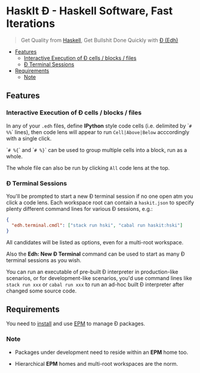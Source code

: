 # HaskIt Đ - Haskell Software, Fast Iterations

> Get Quality from
> [Haskell](https://haskell.org),
> Get Bullshit Done Quickly with
> [Đ (Edh)](https://github.com/e-wrks/edh)

- [Features](#features)
  - [Interactive Execution of Đ cells / blocks / files](#interactive-execution-of-đ-cells--blocks--files)
  - [Đ Terminal Sessions](#đ-terminal-sessions)
- [Requirements](#requirements)
  - [Note](#note)

## Features

### Interactive Execution of Đ cells / blocks / files

In any of your `.edh` files, define **IPython** style code cells (i.e.
delimited by \``# %%`\` lines), then code lens will appear to run
`Cell|Above|Below` acccordingly with a single click.

\``# %{`\` and \``# %}`\` can be used to group multiple cells into a block,
run as a whole.

The whole file can also be run by clicking `All` code lens at the top.

### Đ Terminal Sessions

You'll be prompted to start a new Đ terminal session if no one open atm
you click a code lens. Each workspace root can contain a `haskit.json`
to specify plenty different command lines for various Đ sessions, e.g.:

```json
{
  "edh.terminal.cmdl": ["stack run hski", "cabal run haskit:hski"]
}
```

All candidates will be listed as options, even for a multi-root workspace.

Also the **Edh: New Đ Terminal** command can be used to start as many Đ
terminal sessions as you wish.

You can run an executable of pre-built Đ interpreter in production-like
scenarios, or for development-like scenarios, you'd use command lines like
`stack run xxx` or `cabal run xxx` to run an ad-hoc built Đ interpreter
after changed some source code.

## Requirements

You need to [install](https://github.com/e-wrks/epm#installation) and use
[EPM](https://github.com/e-wrks/epm) to manage Đ packages.

### Note

- Packages under development need to reside within an **EPM** home too.

- Hierarchical **EPM** homes and multi-root workspaces are the norm.
